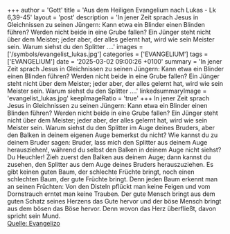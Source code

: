 +++
author = 'Gott'
title = 'Aus dem Heiligen Evangelium nach Lukas - Lk 6,39-45'
layout = 'post'
description = 'In jener Zeit sprach Jesus in Gleichnissen zu seinen Jüngern: Kann etwa ein Blinder einen Blinden führen? Werden nicht beide in eine Grube fallen? Ein Jünger steht nicht über dem Meister; jeder aber, der alles gelernt hat, wird wie sein Meister sein. Warum siehst du den Splitter ....'
images = ['/symbols/evangelist_lukas.jpg']
categories = ['EVANGELIUM']
tags = ['EVANGELIUM']
date = '2025-03-02 09:00:26 +0100'
summary = 'In jener Zeit sprach Jesus in Gleichnissen zu seinen Jüngern: Kann etwa ein Blinder einen Blinden führen? Werden nicht beide in eine Grube fallen? Ein Jünger steht nicht über dem Meister; jeder aber, der alles gelernt hat, wird wie sein Meister sein. Warum siehst du den Splitter ....'
linkedsummaryImage = 'evangelist_lukas.jpg'
keepImageRatio = 'true'
+++
In jener Zeit sprach Jesus in Gleichnissen zu seinen Jüngern: Kann etwa ein Blinder einen Blinden führen? Werden nicht beide in eine Grube fallen?
Ein Jünger steht nicht über dem Meister; jeder aber, der alles gelernt hat, wird wie sein Meister sein.
Warum siehst du den Splitter im Auge deines Bruders, aber den Balken in deinem eigenen Auge bemerkst du nicht?
Wie kannst du zu deinem Bruder sagen: Bruder, lass mich den Splitter aus deinem Auge herausziehen!, während du selbst den Balken in deinem Auge nicht siehst? Du Heuchler! Zieh zuerst den Balken aus deinem Auge; dann kannst du zusehen, den Splitter aus dem Auge deines Bruders herauszuziehen.<!--more-->
Es gibt keinen guten Baum, der schlechte Früchte bringt, noch einen schlechten Baum, der gute Früchte bringt.
Denn jeden Baum erkennt man an seinen Früchten: Von den Disteln pflückt man keine Feigen und vom Dornstrauch erntet man keine Trauben.
Der gute Mensch bringt aus dem guten Schatz seines Herzens das Gute hervor und der böse Mensch bringt aus dem bösen das Böse hervor. Denn wovon das Herz überfließt, davon spricht sein Mund.<br> [Quelle: Evangelizo](https://evangeliumtagfuertag.org/DE/gospel)